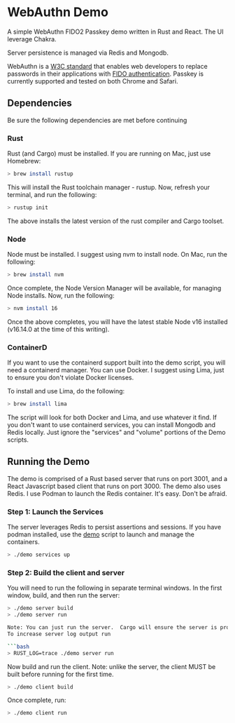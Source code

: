 # WebAuthn Demo
A simple WebAuthn FIDO2 Passkey demo written in Rust and React.  The UI leverage Chakra. 

Server persistence is managed via Redis and Mongodb.

WebAuthn is a [W3C standard][w3c] that enables web developers to replace passwords in their applications with [FIDO authentication][fido2]. Passkey is currently supported and tested on both Chrome and Safari.

## Dependencies
Be sure the following dependencies are met before continuing

### Rust
Rust (and Cargo) must be installed.  If you are running on Mac, just use Homebrew:

```bash
> brew install rustup
```
This will install the Rust toolchain manager - rustup. Now, refresh your terminal, and
run the following:

```bash
> rustup init
```
The above installs the latest version of the rust compiler and Cargo toolset.

### Node
Node must be installed.  I suggest using nvm to install node.  On Mac, run the following:

```bash
> brew install nvm
```
Once complete, the Node Version Manager will be available, for managing Node installs.  Now, run the following:

```bash
> nvm install 16
```
Once the above completes, you will have the latest stable Node v16 installed (v16.14.0 at the time of this writing).

### ContainerD
If you want to use the containerd support built into the demo script, you will need a
containerd manager.  You can use Docker.  I suggest using Lima, just to ensure you don't violate Docker licenses.

To install and use Lima, do the following:

```bash
> brew install lima
```

The script will look for both Docker and Lima, and use whatever it find.  If you don't want to use containerd services, you can install Mongodb and Redis locally. Just ignore the "services" and "volume" portions of the Demo scripts.

## Running the Demo
The demo is comprised of a Rust based server that runs on port 3001, and a React Javascript based client that runs on port 3000.  The demo also uses Redis.  I use Podman to launch the Redis container.  It's easy.  Don't be afraid. 

### Step 1: Launch the Services
The server leverages Redis to persist assertions and sessions. 
If you have podman installed, use the [demo](./demo) script to launch and manage the containers.

```bash
> ./demo services up
```

### Step 2: Build the client and server
You will need to run the following in separate terminal windows.  In the first window, build, and then run the server:

```bash
> ./demo server build
> ./demo server run

Note: You can just run the server.  Cargo will ensure the server is properly build before running.
To increase server log output run

```bash
> RUST_LOG=trace ./demo server run
```


Now build and run the client.  Note: unlike the server, the client MUST be built before running for the first time.

```bash
> ./demo client build
```
Once complete, run:

```bash
> ./demo client run
```

[w3c]: https://w3c.github.io/webauthn/
[fido2]: https://fidoalliance.org/fido2/
[create-react-app]: https://create-react-app.dev/